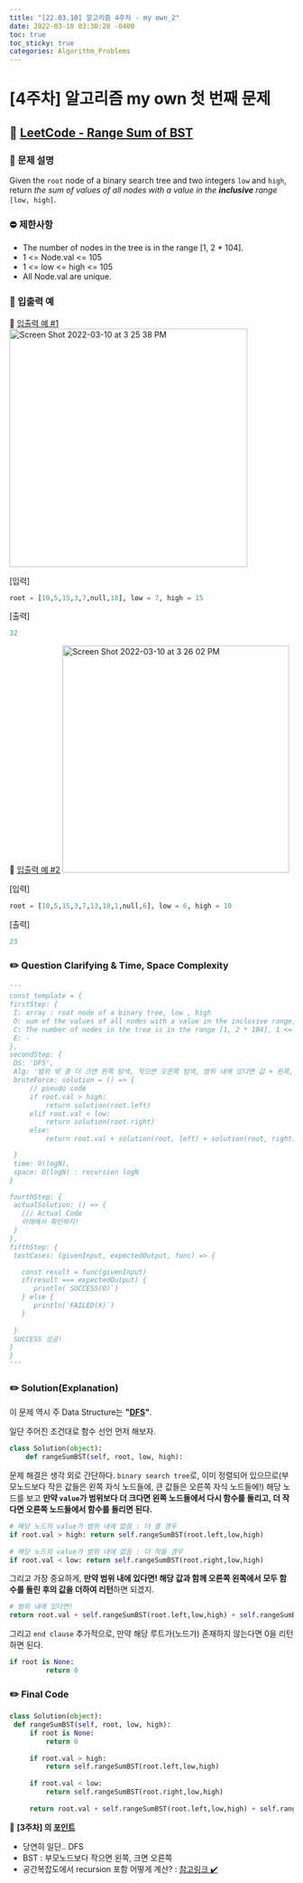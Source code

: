 ```yaml
---
title: "[22.03.10] 알고리즘 4주차 - my own_2"
date: 2022-03-10 03:30:28 -0400
toc: true
toc_sticky: true
categories: Algorithm_Problems
---
```


# [4주차] 알고리즘 my own 첫 번째 문제

## 💬 [LeetCode - Range Sum of BST](https://leetcode.com/problems/range-sum-of-bst/) 

### 📄 문제 설명  

Given the `root` node of a binary search tree and two integers `low` and `high`, return *the sum of values of all nodes with a value in the <strong>inclusive</strong> range* `[low, high]`.

### ⛔️ 제한사항
- The number of nodes in the tree is in the range [1, 2 * 104].
- 1 <= Node.val <= 105
- 1 <= low <= high <= 105
- All Node.val are unique.

### 💭 입출력 예

<div class="notice--primary" markdown="1">
🌝 <u>입출력 예 #1</u>     

<img width="422" alt="Screen Shot 2022-03-10 at 3 25 38 PM" src="https://user-images.githubusercontent.com/63195670/157602068-df473198-5af2-41da-afcb-c8fb38650c93.png">     

[입력]   

   ```python
root = [10,5,15,3,7,null,18], low = 7, high = 15
   ```             
      
    
[출력]    

   ```python    
32      
   ```
</div>   


<div class="notice--primary" markdown="1">
🌝 <u>입출력 예 #2</u>     

<img width="402" alt="Screen Shot 2022-03-10 at 3 26 02 PM" src="https://user-images.githubusercontent.com/63195670/157602119-a95edcbc-c985-4fc3-9dcc-3e4840eaacc1.png">     

[입력]   

   ```python
root = [10,5,15,3,7,13,18,1,null,6], low = 6, high = 10   
   ```             
      
    
[출력]    

   ```python    
23      
   ```
   
</div>    

### ✏️ Question Clarifying & Time, Space Complexity 


   ```python
'''
const template = {
  firstStep: {
    I: array : root node of a binary tree, low , high
    O: sum of the values of all nodes with a value in the inclusive range, 
    C: The number of nodes in the tree is in the range [1, 2 * 104], 1 <= Node.val <= 105, 1 <= low <= high <= 105, All Node.val are unique,
    E: -
  },
  secondStep: {
    DS: 'DFS',
    Alg: '범위 밖 중 더 크면 왼쪽 탐색, 작으면 오른쪽 탐색, 범위 내에 있다면 값 + 왼쪽, 오른쪽 탐색',
    bruteForce: solution = () => {
        // pseudo code
        if root.val > high:
            return solution(root.left)
        elif root.val < low:
            return solution(root.right)
        else:
            return root.val + solution(root, left) + solution(root, right)

    }
    time: O(logN),
    space: O(logN) : recursion logN
  }

  fourthStep: {
    actualSolution: () => {
      /// Actual Code
      아래에서 확인하자!
    }
  },
  fifthStep: {
    testCases: (givenInput, expectedOutput, func) => {

      const result = func(givenInput)
      if(result === expectedOutput) {
         println(`SUCCESS(O)`)
      } else {
         println(`FAILED(X)`)
      }
      
    }
    SUCCESS 성공!
  }
}
'''
   ```

### ✏️ Solution(Explanation) 

이 문제 역시 주 Data Structure는 **"<u>DFS</u>"**. 

일단 주어진 조건대로 함수 선언 먼저 해보자.

```python
class Solution(object):
    def rangeSumBST(self, root, low, high):
```     

문제 해결은 생각 외로 간단하다. `binary search tree`로, 이미 정렬되어 있으므로(부모노드보다 작은 값들은 왼쪽 자식 노드들에, 큰 값들은 오른쪽 자식 노드들에!) 해당 노드를 보고 **만약 `value`가 범위보다 더 크다면 왼쪽 노드들에서 다시 함수를 돌리고, 더 작다면 오른쪽 노드들에서 함수를 돌리면 된다.**      

```python
# 해당 노드의 value가 범위 내에 없음 : 더 클 경우
if root.val > high: return self.rangeSumBST(root.left,low,high)
        
# 해당 노드의 value가 범위 내에 없음 : 더 작을 경우
if root.val < low: return self.rangeSumBST(root.right,low,high)
```

그리고 가장 중요하게, **만약 범위 내에 있다면! 해당 값과 함께 오른쪽 왼쪽에서 모두 함수를 돌린 후의 값을 더하여 리턴**하면 되겠지.      

```python
# 범위 내에 있다면!
return root.val + self.rangeSumBST(root.left,low,high) + self.rangeSumBST(root.right,low,high)     
```

그리고 `end clause` 추가적으로, 만약 해당 루트가(노드가) 존재하지 않는다면 0을 리턴하면 된다.            
 
   ```python
if root is None: 
            return 0
   ```

### ✏️ Final Code 

   ```python
class Solution(object):
    def rangeSumBST(self, root, low, high):
        if root is None: 
            return 0
        
        if root.val > high: 
        	return self.rangeSumBST(root.left,low,high)
        
        if root.val < low: 
        	return self.rangeSumBST(root.right,low,high)
        
        return root.val + self.rangeSumBST(root.left,low,high) + self.rangeSumBST(root.right,low,high)  
   ```
   
   	    
<div class="notice--primary" markdown="1">
🌟 <strong>[3주차] 의 <u>포인트</u></strong>    

- 당연히 일단.. DFS    
- BST : 부모노드보다 작으면 왼쪽, 크면 오른쪽   
- 공간복잡도에서 recursion 포함 어떻게 계산? : <a href="https://servertrix.com/880" title="시간 복잡도, 공간 복잡도">참고링크 ✔️</a>     
     
</div>
